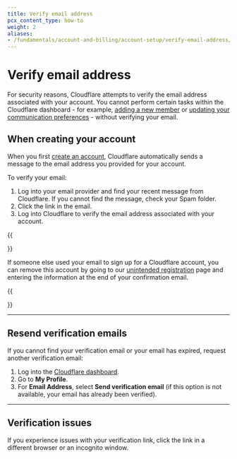 ```yaml
---
title: Verify email address
pcx_content_type: how-to
weight: 2
aliases:
- /fundamentals/account-and-billing/account-setup/verify-email-address/
---
```


# Verify email address

For security reasons, Cloudflare attempts to verify the email address associated with your account. You cannot perform certain tasks within the Cloudflare dashboard - for example, [adding a new member](/fundamentals/setup/manage-members/manage/#add-account-members) or [updating your communication preferences](/fundamentals/account-and-billing/account-setup/customize-account/communication-preference/) - without verifying your email.

## When creating your account

When you first [create an account](/fundamentals/account-and-billing/account-setup/create-account/), Cloudflare automatically sends a message to the email address you provided for your account.

To verify your email:

1. Log into your email provider and find your recent message from Cloudflare. If you cannot find the message, check your Spam folder.
2. Click the link in the email.
3. Log into Cloudflare to verify the email address associated with your account.

{{<Aside type="note">}}

If someone else used your email to sign up for a Cloudflare account, you can remove this account by going to our [unintended registration](https://dash.cloudflare.com/unintended-registration) page and entering the information at the end of your confirmation email.

{{</Aside>}}

---

## Resend verification emails

If you cannot find your verification email or your email has expired, request another verification email:

1. Log into the [Cloudflare dashboard](https://dash.cloudflare.com).
2. Go to **My Profile**.
3. For **Email Address**, select **Send verification email** (if this option is not available, your email has already been verified).

---

## Verification issues

If you experience issues with your verification link, click the link in a different browser or an incognito window.